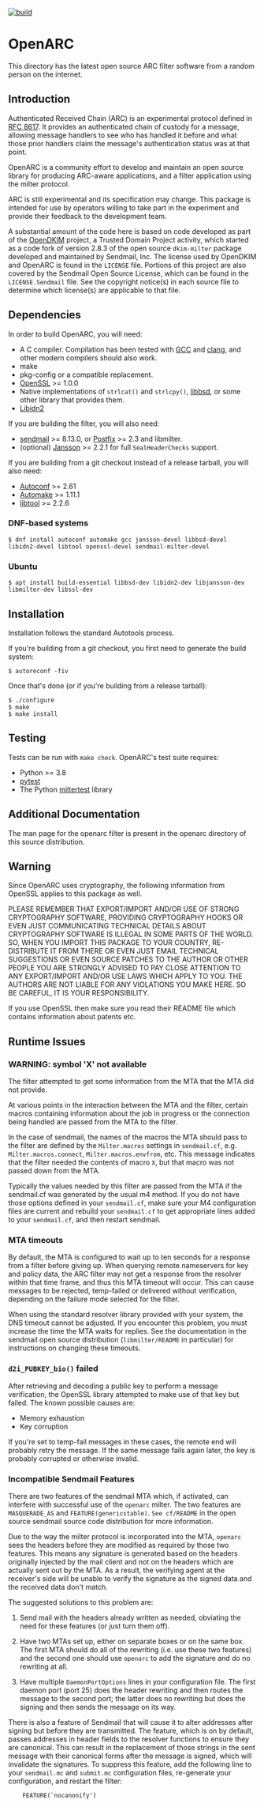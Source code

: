 [![build](https://github.com/flowerysong/OpenARC/actions/workflows/build.yml/badge.svg)](https://github.com/flowerysong/OpenARC/actions/workflows/build.yml)

# OpenARC

This directory has the latest open source ARC filter software from a
random person on the internet.

## Introduction

Authenticated Received Chain (ARC) is an experimental protocol
defined in [RFC 8617](https://www.rfc-editor.org/info/rfc8617). It
provides an authenticated chain of custody for a message, allowing
message handlers to see who has handled it before and what those prior
handlers claim the message's authentication status was at that point.

OpenARC is a community effort to develop and maintain an open source
library for producing ARC-aware applications, and a filter application
using the milter protocol.

ARC is still experimental and its specification may change. This
package is intended for use by operators willing to take part in the
experiment and provide their feedback to the development team.

A substantial amount of the code here is based on code developed as
part of the [OpenDKIM](http://www.opendkim.org/) project, a Trusted
Domain Project activity, which started as a code fork of version 2.8.3
of the open source `dkim-milter` package developed and maintained
by Sendmail, Inc. The license used by OpenDKIM and OpenARC is found
in the `LICENSE` file. Portions of this project are also covered
by the Sendmail Open Source License, which can be found in the
`LICENSE.Sendmail` file. See the copyright notice(s) in each source
file to determine which license(s) are applicable to that file.

## Dependencies

In order to build OpenARC, you will need:

* A C compiler. Compilation has been tested with [GCC](https://gcc.gnu.org/)
  and [clang](https://clang.llvm.org/), and other modern compilers should also
  work.
* make
* pkg-config or a compatible replacement.
* [OpenSSL](https://openssl.org) >= 1.0.0
* Native implementations of `strlcat()` and `strlcpy()`,
  [libbsd](https://libbsd.freedesktop.org/), or some other library that
  provides them.
* [Libidn2](https://gitlab.com/libidn/libidn2)

If you are building the filter, you will also need:

* [sendmail](https://sendmail.org) >= 8.13.0, or
  [Postfix](https://www.postfix.org/) >= 2.3 and libmilter.
* (optional) [Jansson](https://github.com/akheron/jansson) >= 2.2.1 for full
  `SealHeaderChecks` support.

If you are building from a git checkout instead of a release tarball,
you will also need:

* [Autoconf](https://www.gnu.org/software/autoconf/) >= 2.61
* [Automake](https://www.gnu.org/software/automake/) >= 1.11.1
* [libtool](https://www.gnu.org/software/libtool/) >= 2.2.6

### DNF-based systems

```
$ dnf install autoconf automake gcc jansson-devel libbsd-devel libidn2-devel libtool openssl-devel sendmail-milter-devel
```

### Ubuntu

```
$ apt install build-essential libbsd-dev libidn2-dev libjansson-dev libmilter-dev libssl-dev
```

## Installation

Installation follows the standard Autotools process.

If you're building from a git checkout, you first need to generate the
build system:

```
$ autoreconf -fiv
```

Once that's done (or if you're building from a release tarball):

```
$ ./configure
$ make
$ make install
```

## Testing

Tests can be run with `make check`. OpenARC's test suite requires:

* Python >= 3.8
* [pytest](https://pytest.org)
* The Python [miltertest](https://pypi.org/project/miltertest/) library

## Additional Documentation

The man page for the openarc filter is present in the openarc
directory of this source distribution.

## Warning

Since OpenARC uses cryptography, the following information from OpenSSL
applies to this package as well.

PLEASE REMEMBER THAT EXPORT/IMPORT AND/OR USE OF STRONG CRYPTOGRAPHY
SOFTWARE, PROVIDING CRYPTOGRAPHY HOOKS OR EVEN JUST COMMUNICATING
TECHNICAL DETAILS ABOUT CRYPTOGRAPHY SOFTWARE IS ILLEGAL IN SOME
PARTS OF THE WORLD.  SO, WHEN YOU IMPORT THIS PACKAGE TO YOUR
COUNTRY, RE-DISTRIBUTE IT FROM THERE OR EVEN JUST EMAIL TECHNICAL
SUGGESTIONS OR EVEN SOURCE PATCHES TO THE AUTHOR OR OTHER PEOPLE
YOU ARE STRONGLY ADVISED TO PAY CLOSE ATTENTION TO ANY EXPORT/IMPORT
AND/OR USE LAWS WHICH APPLY TO YOU.  THE AUTHORS ARE NOT LIABLE FOR
ANY VIOLATIONS YOU MAKE HERE.  SO BE CAREFUL, IT IS YOUR RESPONSIBILITY.

If you use OpenSSL then make sure you read their README file which
contains information about patents etc.


## Runtime Issues

### WARNING: symbol 'X' not available

The filter attempted to get some information from the MTA that the MTA
did not provide.

At various points in the interaction between the MTA and the filter,
certain macros containing information about the job in progress or the
connection being handled are passed from the MTA to the filter.

In the case of sendmail, the names of the macros the MTA should
pass to the filter are defined by the `Milter.macros` settings in
`sendmail.cf`, e.g. `Milter.macros.connect`, `Milter.macros.envfrom`,
etc. This message indicates that the filter needed the contents of
macro `X`, but that macro was not passed down from the MTA.

Typically the values needed by this filter are passed from the MTA
if the sendmail.cf was generated by the usual m4 method. If you do
not have those options defined in your `sendmail.cf`, make sure your
M4 configuration files are current and rebuild your `sendmail.cf` to
get appropriate lines added to your `sendmail.cf`, and then restart
sendmail.

### MTA timeouts

By default, the MTA is configured to wait up to ten seconds for
a response from a filter before giving up. When querying remote
nameservers for key and policy data, the ARC filter may not get a
response from the resolver within that time frame, and thus this
MTA timeout will occur. This can cause messages to be rejected,
temp-failed or delivered without verification, depending on the
failure mode selected for the filter.

When using the standard resolver library provided with your
system, the DNS timeout cannot be adjusted. If you encounter this
problem, you must increase the time the MTA waits for replies.
See the documentation in the sendmail open source distribution
(`libmilter/README` in particular) for instructions on changing these
timeouts.

### `d2i_PUBKEY_bio()` failed

After retrieving and decoding a public key to perform a message
verification, the OpenSSL library attempted to make use of that key
but failed. The known possible causes are:

* Memory exhaustion
* Key corruption

If you're set to temp-fail messages in these cases, the remote end
will probably retry the message. If the same message fails again
later, the key is probably corrupted or otherwise invalid.

### Incompatible Sendmail Features

There are two features of the sendmail MTA which, if activated,
can interfere with successful use of the `openarc` milter. The two
features are `MASQUERADE_AS` and `FEATURE(genericstable)`. `See
cf/README` in the open source sendmail source code distribution for
more information.

Due to the way the milter protocol is incorporated into the MTA,
`openarc` sees the headers before they are modified as required by
those two features. This means any signature is generated based on the
headers originally injected by the mail client and not on the headers
which are actually sent out by the MTA. As a result, the verifying
agent at the receiver's side will be unable to verify the signature as
the signed data and the received data don't match.

The suggested solutions to this problem are:

1. Send mail with the headers already written as needed, obviating the
   need for these features (or just turn them off).

2. Have two MTAs set up, either on separate boxes or on the same box.
   The first MTA should do all of the rewriting (i.e. use these two
   features) and the second one should use `openarc` to add the signature
   and do no rewriting at all.

3. Have multiple `DaemonPortOptions` lines in your configuration file.
   The first daemon port (port 25) does the header rewriting and then
   routes the message to the second port; the latter does no rewriting
   but does the signing and then sends the message on its way.

There is also a feature of Sendmail that will cause it to alter
addresses after signing but before they are transmitted. The feature,
which is on by default, passes addresses in header fields to the
resolver functions to ensure they are canonical. This can result
in the replacement of those strings in the sent message with their
canonical forms after the message is signed, which will invalidate the
signatures. To suppress this feature, add the following line to your
`sendmail.mc` and `submit.mc` configuration files, re-generate your
configuration, and restart the filter:
```
	FEATURE(`nocanonify')
```
